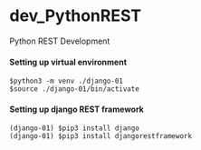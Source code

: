 # dev_PythonREST
Python REST Development

#### Setting up virtual environment
```
$python3 -m venv ./django-01
$source ./django-01/bin/activate
```

#### Setting up django REST framework
```
(django-01) $pip3 install django
(django-01) $pip3 install djangorestframework
```
